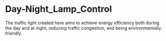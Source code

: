 # Day-Night_Lamp_Control
The traffic light created here aims to achieve energy efficiency both during the day and at night, reducing traffic congestion, and being environmentally friendly.
